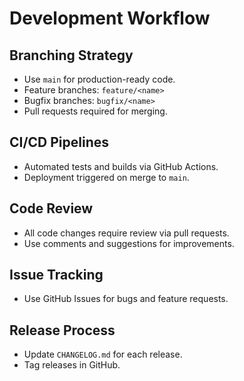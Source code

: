 # Development Workflow

## Branching Strategy
- Use `main` for production-ready code.
- Feature branches: `feature/<name>`
- Bugfix branches: `bugfix/<name>`
- Pull requests required for merging.

## CI/CD Pipelines
- Automated tests and builds via GitHub Actions.
- Deployment triggered on merge to `main`.

## Code Review
- All code changes require review via pull requests.
- Use comments and suggestions for improvements.

## Issue Tracking
- Use GitHub Issues for bugs and feature requests.

## Release Process
- Update `CHANGELOG.md` for each release.
- Tag releases in GitHub.
